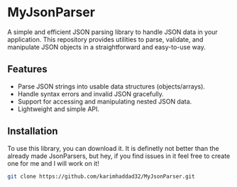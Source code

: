 # MyJsonParser

A simple and efficient JSON parsing library to handle JSON data in your application. This repository provides utilities to parse, validate, and manipulate JSON objects in a straightforward and easy-to-use way.

## Features

- Parse JSON strings into usable data structures (objects/arrays).
- Handle syntax errors and invalid JSON gracefully.
- Support for accessing and manipulating nested JSON data.
- Lightweight and simple API.

## Installation

To use this library, you can download it. It is definetly not better than the already made JsonParsers, but hey, if you find issues in it feel free to create one for me and I will work on it!

```bash
git clone https://github.com/karimhaddad32/MyJsonParser.git
```
